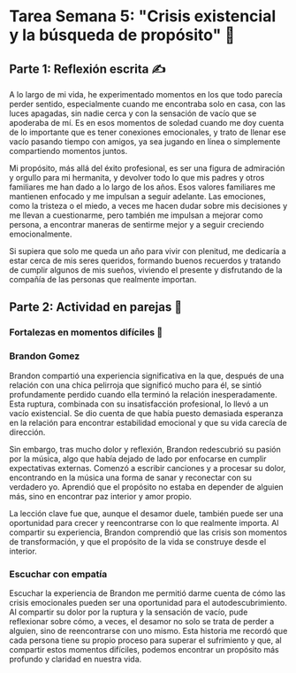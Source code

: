 # Tarea Semana 5: "Crisis existencial y la búsqueda de propósito" 💭

## Parte 1: Reflexión escrita ✍️

A lo largo de mi vida, he experimentado momentos en los que todo parecía perder sentido, especialmente cuando me encontraba solo en casa, con las luces apagadas, sin nadie cerca y con la sensación de vacío que se apoderaba de mí. Es en esos momentos de soledad cuando me doy cuenta de lo importante que es tener conexiones emocionales, y trato de llenar ese vacío pasando tiempo con amigos, ya sea jugando en línea o simplemente compartiendo momentos juntos.

Mi propósito, más allá del éxito profesional, es ser una figura de admiración y orgullo para mi hermanita, y devolver todo lo que mis padres y otros familiares me han dado a lo largo de los años. Esos valores familiares me mantienen enfocado y me impulsan a seguir adelante. Las emociones, como la tristeza o el miedo, a veces me hacen dudar sobre mis decisiones y me llevan a cuestionarme, pero también me impulsan a mejorar como persona, a encontrar maneras de sentirme mejor y a seguir creciendo emocionalmente.

Si supiera que solo me queda un año para vivir con plenitud, me dedicaría a estar cerca de mis seres queridos, formando buenos recuerdos y tratando de cumplir algunos de mis sueños, viviendo el presente y disfrutando de la compañía de las personas que realmente importan.

## Parte 2: Actividad en parejas 💬

### Fortalezas en momentos difíciles 💪

### Brandon Gomez

Brandon compartió una experiencia significativa en la que, después de una relación con una chica pelirroja que significó mucho para él, se sintió profundamente perdido cuando ella terminó la relación inesperadamente. Esta ruptura, combinada con su insatisfacción profesional, lo llevó a un vacío existencial. Se dio cuenta de que había puesto demasiada esperanza en la relación para encontrar estabilidad emocional y que su vida carecía de dirección.

Sin embargo, tras mucho dolor y reflexión, Brandon redescubrió su pasión por la música, algo que había dejado de lado por enfocarse en cumplir expectativas externas. Comenzó a escribir canciones y a procesar su dolor, encontrando en la música una forma de sanar y reconectar con su verdadero yo. Aprendió que el propósito no estaba en depender de alguien más, sino en encontrar paz interior y amor propio.

La lección clave fue que, aunque el desamor duele, también puede ser una oportunidad para crecer y reencontrarse con lo que realmente importa. Al compartir su experiencia, Brandon comprendió que las crisis son momentos de transformación, y que el propósito de la vida se construye desde el interior.
### Escuchar con empatía 

Escuchar la experiencia de Brandon me permitió darme cuenta de cómo las crisis emocionales pueden ser una oportunidad para el autodescubrimiento. Al compartir su dolor por la ruptura y la sensación de vacío, pude reflexionar sobre cómo, a veces, el desamor no solo se trata de perder a alguien, sino de reencontrarse con uno mismo. Esta historia me recordó que cada persona tiene su propio proceso para superar el sufrimiento y que, al compartir estos momentos difíciles, podemos encontrar un propósito más profundo y claridad en nuestra vida.

